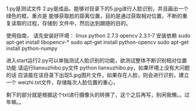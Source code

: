 1.py是测试文件
2.py是成品，能够对目录下的5.jpg进行人脸识别，并且画出一个绿色的框，重点是
能够获取脸的距离位置，目的是通过获取相对位置，不断的重复读取的过程，存储到
文件中，然后达到跟随的目的。

使用指南，
请先安装好环境：
linux
python 2.7.3
opencv 2.3.1-7
安装依赖
sudo apt-get install libopencv-*
sudo apt-get install python-opencv
sudo apt-get install python-numpy

进入start运行2.py可以单独测试人脸识别的功能，欲测试整体不断识别相对位置功能
请运行lianxuzhibo.py文件  python lianxuzhibo.py，如果环境上没有大问题的话
应该能在该目录下出现5.jpg图片文件，如果存在人脸，则会进行识别，建立一个
weizhi.txt文件，存储每次人脸位置的重心，

剩下的部分就是根据这个txt进行摄像头的转换了，这个之后再写，别闲我懒。。过年嘛。。

